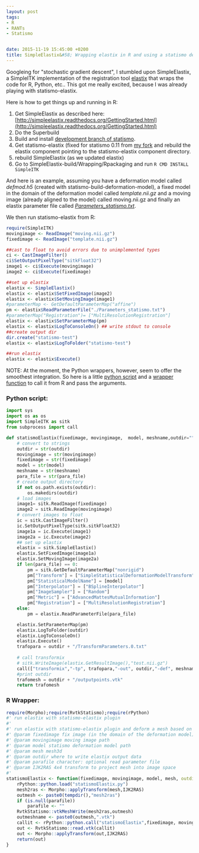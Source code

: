 ```yaml
---
layout: post
tags: 
- R 
- RANTs
- Statismo


date: 2015-11-19 15:45:00 +0200
title: SimpleElastix&#58; Wrapping elastix in R and using a statismo deformation model
---
```


Googleing for "stochastic gradient descent", I stumbled upon SimpleElastix, a SimpleITK implementation of the registration tool [elastix](http://elastix.isi.uu.nl/) that wraps the code for R, Python, etc.. This got me really excited, because I was already playing with statismo-elastix.


Here is how to get things up and running in R:

1. Get SimpleElastix as described here: [http://simpleelastix.readthedocs.org/GettingStarted.html](http://simpleelastix.readthedocs.org/GettingStarted.html)
2. Do the Superbuild
3. Build and install [development branch of statismo](https://github.com/statismo/statismo/tree/develop).
4. Get statismo-elastix (fixed for statismo 0.11 from [my fork](https://github.com/zarquon42b/statismo-elastix) and rebuild the elastix component pointing to the statismo-elastix component directory.
5. rebuild SimpleElastix (as we updated elastix)
6. Go to SimpleElastix-build/Wrapping/Rpackaging and run ```R CMD INSTALL SimpleITK```


And here is an example, assuming you have a deformation model called *defmod.h5* (created with statismo-build-deformation-model), a fixed model in the domain of the deformation model called *template.nii.gz* and a moving image (already aligned to the model) called moving.nii.gz and finally an elastix parameter file called [*Parameters_statismo.txt*](/resources/Parameters_statismo.txt).

We then run statismo-elastix from R:

```r
require(SimpleITK)
movingimage <- ReadImage("moving.nii.gz")
fixedimage <- ReadImage("template.nii.gz")

##cast to float to avoid errors due to unimplemented types
ci <- CastImageFilter()
ci$SetOutputPixelType("sitkFloat32")
image1 <- ci$Execute(movingimage)
image2 <- ci$Execute(fixedimage)

##set up elastix
elastix <- SimpleElastix()
elastix <- elastix$SetFixedImage(image2)
elastix <- elastix$SetMovingImage(image1)
#parameterMap <- GetDefaultParameterMap("affine")
pm <- elastix$ReadParameterFile("./Parameters_statismo.txt")
#parameterMap("Registration")= ["MultiResolutionRegistration"]
elastix <- elastix$SetParameterMap(pm)
elastix <- elastix$LogToConsoleOn() ## write stdout to console
##create output dir
dir.create("statismo-test")
elastix <- elastix$LogToFolder("statismo-test")

##run elastix
elastix <- elastix$Execute()

```
NOTE: At the moment, the Python wrappers, however, seem to offer the smoothest integration. So here is a little [python script](/resources/statismoElastix.py) and a [wrapper function](/resources/statismoElastix.r) to call it from R and pass the arguments.

### Python script:

```python
import sys
import os as os
import SimpleITK as sitk
from subprocess import call

def statismoElastix(fixedimage, movingimage,  model, meshname,outdir="",para_file=""):
    # convert to strings
    outdir = str(outdir)
    movingimage = str(movingimage)
    fixedimage = str(fixedimage)
    model = str(model)
    meshname = str(meshname)
    para_file = str(para_file)
    # create output directory
    if not os.path.exists(outdir):
        os.makedirs(outdir)
    # load images
    image1= sitk.ReadImage(fixedimage)
    image2 = sitk.ReadImage(movingimage)
    # convert images to float
    ic = sitk.CastImageFilter()
    ic.SetOutputPixelType(sitk.sitkFloat32)
    image1a = ic.Execute(image1)
    image2a = ic.Execute(image2)
    ## set up elastix
    elastix = sitk.SimpleElastix()
    elastix.SetFixedImage(image1a)
    elastix.SetMovingImage(image2a)
    if len(para_file) == 0: 
        pm = sitk.GetDefaultParameterMap("nonrigid")
        pm["Transform"] = ["SimpleStatisticalDeformationModelTransform"]
        pm["StatisticalModelName"] = [model]
        pm["Interpolator"] = ["BSplineInterpolator"]
        pm["ImageSampler"] = ["Random"]
        pm["Metric"] = ["AdvancedMattesMutualInformation"]
        pm["Registration"] = ["MultiResolutionRegistration"]
    else:
        pm = elastix.ReadParameterFile(para_file)

    elastix.SetParameterMap(pm)
    elastix.LogToFolder(outdir)
    elastix.LogToConsoleOn()
    elastix.Execute()
    trafopara = outdir + "/TransformParameters.0.txt"
    
    # call transformix
    # sitk.WriteImage(elastix.GetResultImage(),"test.nii.gz")
    call(["transformix","-tp", trafopara,"-out", outdir,"-def", meshname])
    #print outdir
    trafomesh = outdir + "/outputpoints.vtk"
    return trafomesh

```

### R Wrapper:

```r
require(Morpho);require(RvtkStatismo);require(rPython)
#' run elastix with statismo-elastix plugin
#'
#' run elastix with statismo-elastix plugin and deform a mesh based on the transform
#' @param fixedimage fix image (in the domain of the deformation model) path
#' @param movingimage moving image path
#' @param model statismo deformation model path
#' @param mesh mesh3d
#' @param outdir where to write elastix output data
#' @param parafile character: optional read parameter file
#' @param IJK2RAS 4x4 transform to project mesh into image space
#' 
statismoElastix <- function(fixedimage, movingimage, model, mesh, outdir="./", parafile=NULL, IJK2RAS = diag(c(-1,-1,1,1))) {
    rPython::python.load("statismoElastix.py")
    mesh2ras <- Morpho::applyTransform(mesh,IJK2RAS)
    outmesh <- paste0(tempdir(),"mesh2ras")
    if (is.null(parafile))
        parafile <- ""
    RvtkStatismo::vtkMeshWrite(mesh2ras,outmesh)
    outmeshname <- paste0(outmesh,".vtk")
    callit <- rPython::python.call("statismoElastix",fixedimage, movingimage, model,  outmeshname, outdir,parafile)
    out <- RvtkStatismo::read.vtk(callit)
    out <- Morpho::applyTransform(out,IJK2RAS)
    return(out)
}


```

